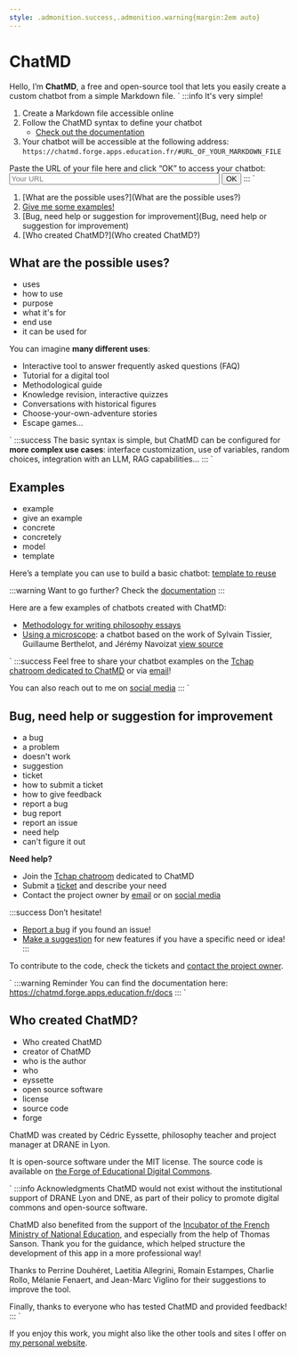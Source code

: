 ```yaml
---
style: .admonition.success,.admonition.warning{margin:2em auto}
---
```


# ChatMD

Hello, I’m **ChatMD**, a free and open-source tool that lets you easily create a custom chatbot from a simple Markdown file.
\`
:::info It's very simple!
1. Create a Markdown file accessible online
2. Follow the ChatMD syntax to define your chatbot  
   - [Check out the documentation](https://chatmd.forge.apps.education.fr/docs)
3. Your chatbot will be accessible at the following address: `https://chatmd.forge.apps.education.fr/#URL_OF_YOUR_MARKDOWN_FILE`

<label for="urlSourceChatbot">Paste the URL of your file here and click “OK” to access your chatbot:</label>
<input type="url" id="urlSourceChatbot" placeholder="Your URL" role="textbox" title="Your URL" style="width:75%"> <button id="openNewChatbot" type="button">OK</button>
:::
\`

1. [What are the possible uses?](What are the possible uses?)
2. [Give me some examples!](Examples)
4. [Bug, need help or suggestion for improvement](Bug, need help or suggestion for improvement)
5. [Who created ChatMD?](Who created ChatMD?)

## What are the possible uses?
- uses
- how to use
- purpose
- what it's for
- end use
- it can be used for

You can imagine **many different uses**:

- Interactive tool to answer frequently asked questions (FAQ)
- Tutorial for a digital tool
- Methodological guide
- Knowledge revision, interactive quizzes
- Conversations with historical figures
- Choose-your-own-adventure stories
- Escape games…

\`
:::success
The basic syntax is simple, but ChatMD can be configured for **more complex use cases**: interface customization, use of variables, random choices, integration with an LLM, RAG capabilities…
:::
\`

## Examples
- example
- give an example
- concrete
- concretely
- model
- template

Here’s a template you can use to build a basic chatbot: [template to reuse](https://codimd.apps.education.fr/mBGbHStJSVOSrlGfGb981A?both)

:::warning Want to go further?
Check the [documentation](https://chatmd.forge.apps.education.fr/docs)
:::

Here are a few examples of chatbots created with ChatMD:

- [Methodology for writing philosophy essays](https://chatmd.forge.apps.education.fr/#https://eyssette.forge.apps.education.fr/chatbot/dissertation-philosophie.md)
- [Using a microscope](https://chatmd.forge.apps.education.fr/#https://codimd.apps.education.fr/xGNHIJSeTVCk6FHas-_71g): a chatbot based on the work of Sylvain Tissier, Guillaume Berthelot, and Jérémy Navoizat [view source](https://codimd.apps.education.fr/xGNHIJSeTVCk6FHas-_71g?both)

\`
:::success
Feel free to share your chatbot examples on the [Tchap chatroom dedicated to ChatMD](https://www.tchap.gouv.fr/#/room/!BLAbHlkynUkpyIfNvT:agent.education.tchap.gouv.fr) or via [email](mailto:forge-apps+guichet+chatmd-chatmd-forge-apps-education-fr-1072-issue-@phm.education.gouv.fr)!

You can also reach out to me on [social media](http://eyssette.forge.apps.education.fr/)
:::
\`


## Bug, need help or suggestion for improvement
- a bug
- a problem
- doesn't work
- suggestion
- ticket
- how to submit a ticket
- how to give feedback
- report a bug
- bug report
- report an issue
- need help
- can't figure it out

**Need help?**
- Join the [Tchap chatroom](https://www.tchap.gouv.fr/#/room/!BLAbHlkynUkpyIfNvT:agent.education.tchap.gouv.fr) dedicated to ChatMD  
- Submit a [ticket](https://forge.apps.education.fr/chatMD/chatMD.forge.apps.education.fr/-/issues/new?issuable_template=help) and describe your need  
- Contact the project owner by [email](mailto:forge-apps+guichet+chatmd-chatmd-forge-apps-education-fr-1072-issue-@phm.education.gouv.fr) or on [social media](http://eyssette.forge.apps.education.fr/)

:::success Don’t hesitate!
- [Report a bug](https://forge.apps.education.fr/chatMD/chatMD.forge.apps.education.fr/-/issues/new?issuable_template=bug) if you found an issue!
- [Make a suggestion](https://forge.apps.education.fr/chatMD/chatMD.forge.apps.education.fr/-/issues/new?issuable_template=suggestion) for new features if you have a specific need or idea!
:::

To contribute to the code, check the tickets and [contact the project owner](https://eyssette.forge.apps.education.fr/).

\`
:::warning Reminder
You can find the documentation here:
https://chatmd.forge.apps.education.fr/docs
:::
\`

## Who created ChatMD?
- Who created ChatMD
- creator of ChatMD
- who is the author
- who
- eyssette
- open source software
- license
- source code
- forge

ChatMD was created by Cédric Eyssette, philosophy teacher and project manager at DRANE in Lyon.

It is open-source software under the MIT license. The source code is available on [the Forge of Educational Digital Commons](https://forge.apps.education.fr/chatMD/chatMD.forge.apps.education.fr).

\`
:::info Acknowledgments
ChatMD would not exist without the institutional support of DRANE Lyon and DNE, as part of their policy to promote digital commons and open-source software.

ChatMD also benefited from the support of the [Incubator of the French Ministry of National Education]((https://incubateur.education.gouv.fr/)), and especially from the help of Thomas Sanson. Thank you for the guidance, which helped structure the development of this app in a more professional way!

Thanks to Perrine Douhéret, Laetitia Allegrini, Romain Estampes, Charlie Rollo, Mélanie Fenaert, and Jean-Marc Viglino for their suggestions to improve the tool.

Finally, thanks to everyone who has tested ChatMD and provided feedback!
:::
\`

If you enjoy this work, you might also like the other tools and sites I offer on [my personal website](https://eyssette.forge.apps.education.fr).
